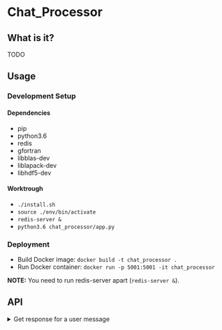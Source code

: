 # Chat_Processor

## What is it?

TODO

## Usage

### Development Setup

#### Dependencies

- pip
- python3.6
- redis
- gfortran
- libblas-dev
- liblapack-dev
- libhdf5-dev

#### Worktrough

- `./install.sh`
- `source ./env/bin/activate`
- `redis-server &`
- `python3.6 chat_processor/app.py`

### Deployment

- Build Docker image: `docker build -t chat_processor .`
- Run Docker container: `docker run -p 5001:5001 -it chat_processor`

**NOTE:** You need to run redis-server apart (`redis-server &`).

## API

<details>
<summary>Get response for a user message</summary>

```http
POST /getResponse
```

| Parameter | Type | Description |
| :--- | :--- | :--- |
| `idChat` | `string` | **Required**. Chat id. |
| `idUser` | `string` | **Required**. User id. |
| `msg` | `string` | **Required**. User message. |
| `name` | `string` | **Required**. User name. |

Example:
```
{
    "idChat":"111",
    "idUser":"111",
    "msg":"Quero ver um filme.",
    "name":"António Maria"
}
```

Returns a message (`string`) to send to user.

------
</details>

